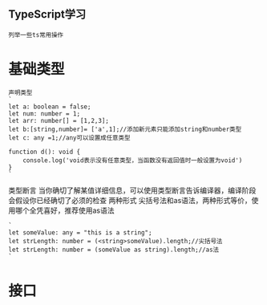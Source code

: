 ## TypeScript学习
    列举一些ts常用操作

# 基础类型
    声明类型
    `
    let a: boolean = false;
    let num: number = 1;
    let arr: number[] = [1,2,3];
    let b:[string,number]= ['a',1];//添加新元素只能添加string和number类型
    let c: any =1;//any可以设置成任意类型

    function d(): void {
        console.log('void表示没有任意类型，当函数没有返回值时一般设置为void')
    }
    `
类型断言
当你确切了解某值详细信息，可以使用类型断言告诉编译器，编译阶段会假设你已经确切了必须的检查
两种形式 尖括号法和as语法，两种形式等价，使用哪个全凭喜好，推荐使用as语法

    `
    let someValue: any = "this is a string";
    let strLength: number = (<string>someValue).length;//尖括号法
    let strLength: number = (someValue as string).length;//as法
    `

# 接口